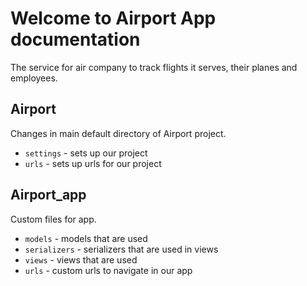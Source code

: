# Welcome to Airport App documentation
The service for air company to track flights it serves, their planes and employees.


## Airport
Changes in main default directory of Airport project.

* `settings` - sets up our project
* `urls` - sets up urls for our project

## Airport_app
Custom files for app.

* `models` - models that are used
* `serializers` - serializers that are used in views
* `views` - views that are used
* `urls` - custom urls to navigate in our app